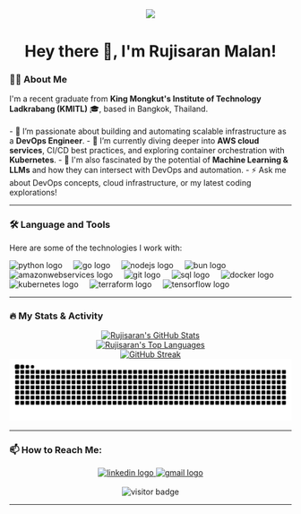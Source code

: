 <div align="center">
  <img height="150" src="https://media.giphy.com/media/M9gbBd9nbDrOTu1Mqx/giphy.gif"  />
</div>

<h1 align="center">Hey there 👋, I'm Rujisaran Malan!</h1>

<h3 align="left">👩‍💻 About Me</h3>

<p align="left">
I'm a recent graduate from <b>King Mongkut's Institute of Technology Ladkrabang (KMITL)</b> 🎓, based in Bangkok, Thailand.
<br><br>
- 🔭 I’m passionate about building and automating scalable infrastructure as a <b>DevOps Engineer</b>.
- 🌱 I’m currently diving deeper into <b>AWS cloud services</b>, CI/CD best practices, and exploring container orchestration with <b>Kubernetes</b>.
- 🤖 I'm also fascinated by the potential of <b>Machine Learning & LLMs</b> and how they can intersect with DevOps and automation.
- ⚡ Ask me about DevOps concepts, cloud infrastructure, or my latest coding explorations!
</p>

---

<h3 align="left">🛠 Language and Tools</h3>

<p align="left">Here are some of the technologies I work with:</p>

<div align="left">
  <img src="https://cdn.jsdelivr.net/gh/devicons/devicon/icons/python/python-original-wordmark.svg" height="40" alt="python logo"  />
  <img width="12" />
  <img src="https://cdn.jsdelivr.net/gh/devicons/devicon/icons/go/go-original-wordmark.svg" height="40" alt="go logo"  />
  <img width="12" />
  <img src="https://cdn.jsdelivr.net/gh/devicons/devicon/icons/nodejs/nodejs-original-wordmark.svg" height="40" alt="nodejs logo"  />
  <img width="12" />
  <img src="https://cdn.jsdelivr.net/gh/devicons/devicon/icons/bun/bun-original.svg" height="40" alt="bun logo" />
  <img width="12" />
  <img src="https://cdn.jsdelivr.net/gh/devicons/devicon/icons/amazonwebservices/amazonwebservices-original-wordmark.svg" height="40" alt="amazonwebservices logo"  />
  <img width="12" />
  <img src="https://cdn.jsdelivr.net/gh/devicons/devicon/icons/git/git-original-wordmark.svg" height="40" alt="git logo"  />
  <img width="12" />
  <img src="https://cdn.jsdelivr.net/gh/devicons/devicon/icons/postgresql/postgresql-original-wordmark.svg" height="40" alt="sql logo"  /> <!-- Using PostgreSQL as an example for SQL -->
  <img width="12" />
  <img src="https://cdn.jsdelivr.net/gh/devicons/devicon/icons/docker/docker-plain-wordmark.svg" height="40" alt="docker logo"  />
  <img width="12" />
   <img src="https://cdn.jsdelivr.net/gh/devicons/devicon/icons/kubernetes/kubernetes-plain-wordmark.svg" height="40" alt="kubernetes logo" />
   <img width="12" />
   <img src="https://cdn.jsdelivr.net/gh/devicons/devicon/icons/terraform/terraform-original-wordmark.svg" height="40" alt="terraform logo" />
   <img width="12" />
   <img src="https://cdn.jsdelivr.net/gh/devicons/devicon/icons/tensorflow/tensorflow-original-wordmark.svg" height="40" alt="tensorflow logo" /> <!-- Representing ML/LLM -->
</div>

---

<h3 align="left">🔥 My Stats & Activity</h3>

<!-- GitHub Stats -->
<div align="center">
  <a href="https://github.com/rujisaranmalan">
    <img src="https://github-readme-stats.vercel.app/api?username=rujisaranmalan&show_icons=true&theme=radical&rank_icon=github&count_private=true&include_all_commits=true" alt="Rujisaran's GitHub Stats" />
  </a>
  <br/>
  <a href="https://github.com/rujisaranmalan">
    <img src="https://github-readme-stats.vercel.app/api/top-langs/?username=rujisaranmalan&layout=compact&theme=radical" alt="Rujisaran's Top Languages" />
  </a>
  <br/>
  <!-- Streak Stats -->
  <a href="https://github.com/rujisaranmalan">
    <!-- Themes: dark, radical, merko, gruvbox, tokyonight, onedark, cobalt, synthwave, highcontrast, dracula -->
    <img src="https://streak-stats.demolab.com?user=rujisaranmalan&theme=radical&hide_border=false&border_radius=5" height="150" alt="GitHub Streak" />
  </a>
</div>

<!-- Snake Animation -->
<div align="center">
    <img src="https://raw.githubusercontent.com/rujisaranmalan/rujisaranmalan/main/dist/github-contribution-grid-snake.svg" alt="contribution snake animation" />
</div>

---

<h3 align="left">📫 How to Reach Me:</h3>

<div align="center">
 <a href="https://www.linkedin.com/in/rujisaran-malan-a5bb78292/" target="_blank">
    <img src="https://img.shields.io/static/v1?message=LinkedIn&logo=linkedin&label=&color=0077B5&logoColor=white&labelColor=&style=for-the-badge" height="35" alt="linkedin logo" />
 </a>
 <a href="mailto:rujisaran21@gmail.com" target="_blank">
    <img src="https://img.shields.io/static/v1?message=Gmail&logo=gmail&label=&color=D14836&logoColor=white&labelColor=&style=for-the-badge" height="35" alt="gmail logo" />
  </a>
  <!-- Add other badges here if you want (e.g., Twitter, YouTube) -->
  <!--
  <a href="YOUR_TWITTER_URL" target="_blank">
    <img src="https://img.shields.io/static/v1?message=Twitter&logo=twitter&label=&color=1DA1F2&logoColor=white&labelColor=&style=for-the-badge" height="35" alt="twitter logo" />
  </a>
  -->
</div>

<br/>

<div align="center">
  <img src="https://visitor-badge.laobi.icu/badge?page_id=rujisaranmalan.rujisaranmalan&left_color=grey&right_color=blue" alt="visitor badge"/>
</div>

---

<!--
**rujisaranmalan/rujisaranmalan** is a ✨ _special_ ✨ repository because its `README.md` (this file) appears on your GitHub profile.
-->
